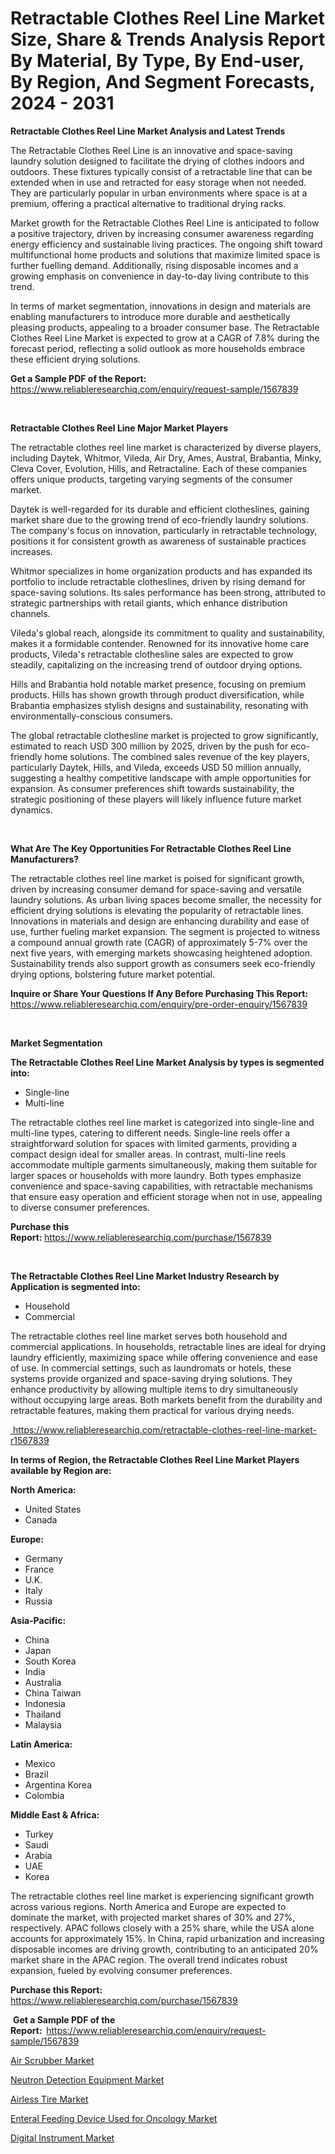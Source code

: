 <p><h1>Retractable Clothes Reel Line Market Size, Share & Trends Analysis Report By Material, By Type, By End-user, By Region, And Segment Forecasts, 2024 - 2031</h1></p><p><strong>Retractable Clothes Reel Line Market Analysis and Latest Trends</strong></p>
<p><p>The Retractable Clothes Reel Line is an innovative and space-saving laundry solution designed to facilitate the drying of clothes indoors and outdoors. These fixtures typically consist of a retractable line that can be extended when in use and retracted for easy storage when not needed. They are particularly popular in urban environments where space is at a premium, offering a practical alternative to traditional drying racks.</p><p>Market growth for the Retractable Clothes Reel Line is anticipated to follow a positive trajectory, driven by increasing consumer awareness regarding energy efficiency and sustainable living practices. The ongoing shift toward multifunctional home products and solutions that maximize limited space is further fuelling demand. Additionally, rising disposable incomes and a growing emphasis on convenience in day-to-day living contribute to this trend.</p><p>In terms of market segmentation, innovations in design and materials are enabling manufacturers to introduce more durable and aesthetically pleasing products, appealing to a broader consumer base. The Retractable Clothes Reel Line Market is expected to grow at a CAGR of 7.8% during the forecast period, reflecting a solid outlook as more households embrace these efficient drying solutions.</p></p>
<p><strong>Get a Sample PDF of the Report:&nbsp;</strong> <a href="https://www.reliableresearchiq.com/enquiry/request-sample/1567839?utm_campaign=1144&utm_medium=2&utm_source=Github&utm_content=ia&utm_term=18102024&utm_id=retractable-clothes-reel-line">https://www.reliableresearchiq.com/enquiry/request-sample/1567839</a></p>
<p>&nbsp;</p>
<p><strong>Retractable Clothes Reel Line Major Market Players</strong></p>
<p><p>The retractable clothes reel line market is characterized by diverse players, including Daytek, Whitmor, Vileda, Air Dry, Ames, Austral, Brabantia, Minky, Cleva Cover, Evolution, Hills, and Retractaline. Each of these companies offers unique products, targeting varying segments of the consumer market.</p><p>Daytek is well-regarded for its durable and efficient clotheslines, gaining market share due to the growing trend of eco-friendly laundry solutions. The company's focus on innovation, particularly in retractable technology, positions it for consistent growth as awareness of sustainable practices increases.</p><p>Whitmor specializes in home organization products and has expanded its portfolio to include retractable clotheslines, driven by rising demand for space-saving solutions. Its sales performance has been strong, attributed to strategic partnerships with retail giants, which enhance distribution channels.</p><p>Vileda's global reach, alongside its commitment to quality and sustainability, makes it a formidable contender. Renowned for its innovative home care products, Vileda's retractable clothesline sales are expected to grow steadily, capitalizing on the increasing trend of outdoor drying options.</p><p>Hills and Brabantia hold notable market presence, focusing on premium products. Hills has shown growth through product diversification, while Brabantia emphasizes stylish designs and sustainability, resonating with environmentally-conscious consumers.</p><p>The global retractable clothesline market is projected to grow significantly, estimated to reach USD 300 million by 2025, driven by the push for eco-friendly home solutions. The combined sales revenue of the key players, particularly Daytek, Hills, and Vileda, exceeds USD 50 million annually, suggesting a healthy competitive landscape with ample opportunities for expansion. As consumer preferences shift towards sustainability, the strategic positioning of these players will likely influence future market dynamics.</p></p>
<p>&nbsp;</p>
<p><strong>What Are The Key Opportunities For Retractable Clothes Reel Line Manufacturers?</strong></p>
<p><p>The retractable clothes reel line market is poised for significant growth, driven by increasing consumer demand for space-saving and versatile laundry solutions. As urban living spaces become smaller, the necessity for efficient drying solutions is elevating the popularity of retractable lines. Innovations in materials and design are enhancing durability and ease of use, further fueling market expansion. The segment is projected to witness a compound annual growth rate (CAGR) of approximately 5-7% over the next five years, with emerging markets showcasing heightened adoption. Sustainability trends also support growth as consumers seek eco-friendly drying options, bolstering future market potential.</p></p>
<p><strong>Inquire or Share Your Questions If Any Before Purchasing This Report:</strong> <a href="https://www.reliableresearchiq.com/enquiry/pre-order-enquiry/1567839?utm_campaign=1144&utm_medium=2&utm_source=Github&utm_content=ia&utm_term=18102024&utm_id=retractable-clothes-reel-line">https://www.reliableresearchiq.com/enquiry/pre-order-enquiry/1567839</a></p>
<p>&nbsp;</p>
<p><strong>Market Segmentation</strong></p>
<p><strong>The Retractable Clothes Reel Line Market Analysis by types is segmented into:</strong></p>
<p><ul><li>Single-line</li><li>Multi-line</li></ul></p>
<p><p>The retractable clothes reel line market is categorized into single-line and multi-line types, catering to different needs. Single-line reels offer a straightforward solution for spaces with limited garments, providing a compact design ideal for smaller areas. In contrast, multi-line reels accommodate multiple garments simultaneously, making them suitable for larger spaces or households with more laundry. Both types emphasize convenience and space-saving capabilities, with retractable mechanisms that ensure easy operation and efficient storage when not in use, appealing to diverse consumer preferences.</p></p>
<p><strong>Purchase this Report:&nbsp;</strong><a href="https://www.reliableresearchiq.com/purchase/1567839?utm_campaign=1144&utm_medium=2&utm_source=Github&utm_content=ia&utm_term=18102024&utm_id=retractable-clothes-reel-line">https://www.reliableresearchiq.com/purchase/1567839</a></p>
<p>&nbsp;</p>
<p><strong>The Retractable Clothes Reel Line Market Industry Research by Application is segmented into:</strong></p>
<p><ul><li>Household</li><li>Commercial</li></ul></p>
<p><p>The retractable clothes reel line market serves both household and commercial applications. In households, retractable lines are ideal for drying laundry efficiently, maximizing space while offering convenience and ease of use. In commercial settings, such as laundromats or hotels, these systems provide organized and space-saving drying solutions. They enhance productivity by allowing multiple items to dry simultaneously without occupying large areas. Both markets benefit from the durability and retractable features, making them practical for various drying needs.</p></p>
<p><a href="https://www.reliableresearchiq.com/retractable-clothes-reel-line-market-r1567839?utm_campaign=1144&utm_medium=2&utm_source=Github&utm_content=ia&utm_term=18102024&utm_id=retractable-clothes-reel-line">&nbsp;https://www.reliableresearchiq.com/retractable-clothes-reel-line-market-r1567839</a></p>
<p><strong>In terms of Region, the Retractable Clothes Reel Line Market Players available by Region are:</strong></p>
<p>
    <p> <strong> North America: </strong>
        <ul>
            <li>United States</li>
            <li>Canada</li>
        </ul>
        </p> 
    <p> <strong> Europe: </strong>
        <ul>
            <li>Germany</li>
            <li>France</li>
            <li>U.K.</li>
            <li>Italy</li>
            <li>Russia</li>
        </ul>
        </p> 
    <p> <strong> Asia-Pacific: </strong>
        <ul>
            <li>China</li>
            <li>Japan</li>
            <li>South Korea</li>
            <li>India</li>
            <li>Australia</li>
            <li>China Taiwan</li>
            <li>Indonesia</li>
            <li>Thailand</li>
            <li>Malaysia</li>
        </ul>
        </p> 
    <p> <strong> Latin America: </strong>
        <ul>
            <li>Mexico</li>
            <li>Brazil</li>
            <li>Argentina Korea</li>
            <li>Colombia</li>
        </ul>
        </p> 
    <p> <strong> Middle East & Africa: </strong>
        <ul>
            <li>Turkey</li>
            <li>Saudi</li>
            <li>Arabia</li>
            <li>UAE</li>
            <li>Korea</li>
        </ul>
    </p>
    </p>
<p><p>The retractable clothes reel line market is experiencing significant growth across various regions. North America and Europe are expected to dominate the market, with projected market shares of 30% and 27%, respectively. APAC follows closely with a 25% share, while the USA alone accounts for approximately 15%. In China, rapid urbanization and increasing disposable incomes are driving growth, contributing to an anticipated 20% market share in the APAC region. The overall trend indicates robust expansion, fueled by evolving consumer preferences.</p></p>
<p><strong>Purchase this Report: </strong><a href="https://www.reliableresearchiq.com/purchase/1567839?utm_campaign=1144&utm_medium=2&utm_source=Github&utm_content=ia&utm_term=18102024&utm_id=retractable-clothes-reel-line">https://www.reliableresearchiq.com/purchase/1567839</a></p>
<p>&nbsp;<strong>Get a Sample PDF of the Report:&nbsp;&nbsp;</strong><a href="https://www.reliableresearchiq.com/enquiry/request-sample/1567839?utm_campaign=1144&utm_medium=2&utm_source=Github&utm_content=ia&utm_term=18102024&utm_id=retractable-clothes-reel-line">https://www.reliableresearchiq.com/enquiry/request-sample/1567839</a></p>
<p><strong></strong></p>
<p><p><a href="https://www.linkedin.com/pulse/air-scrubber-market-strategic-insights-product-evolution-segmentation-h3t4f?utm_campaign=1144&utm_medium=2&utm_source=Github&utm_content=ia&utm_term=18102024&utm_id=retractable-clothes-reel-line">Air Scrubber Market</a></p><p><a href="https://issuu.com/reportprime-2/docs/neutron-detection-equipment-market-_94867c4826032b?utm_campaign=1144&utm_medium=2&utm_source=Github&utm_content=ia&utm_term=18102024&utm_id=retractable-clothes-reel-line">Neutron Detection Equipment Market</a></p><p><a href="https://www.linkedin.com/pulse/airless-tire-market-forecasts-trends-impact-analysis-2024-2031-tp9cf?utm_campaign=1144&utm_medium=2&utm_source=Github&utm_content=ia&utm_term=18102024&utm_id=retractable-clothes-reel-line">Airless Tire Market</a></p><p><a href="https://github.com/avilarotedlowkog/Market-Research-Report-List-1/blob/main/enteral-feeding-device-used-for-oncology-market.md?utm_campaign=1144&utm_medium=2&utm_source=Github&utm_content=ia&utm_term=18102024&utm_id=retractable-clothes-reel-line">Enteral Feeding Device Used for Oncology Market</a></p><p><a href="https://issuu.com/reportprime-2/docs/digital-instrument-market-size-2030_e943131d6b33e1?utm_campaign=1144&utm_medium=2&utm_source=Github&utm_content=ia&utm_term=18102024&utm_id=retractable-clothes-reel-line">Digital Instrument Market</a></p></p>